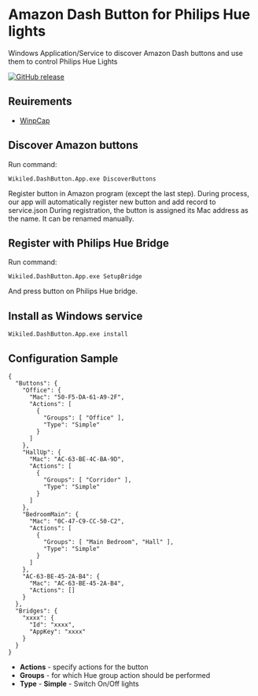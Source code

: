 # Amazon Dash Button for Philips Hue lights 

Windows Application/Service to discover Amazon Dash buttons and use them to control Philips Hue Lights

[![GitHub release](https://img.shields.io/github/release/AndMu/Wikiled.DashButton.svg)]()

## Reuirements

* [WinpCap](https://www.winpcap.org/install/default.htm)


## Discover Amazon buttons

Run command:
```
Wikiled.DashButton.App.exe DiscoverButtons
```

Register button in Amazon program (except the last step). 
During process, our app will automatically register new button and add record to service.json
During registration, the button is assigned its Mac address as the name. It can be renamed manually.

## Register with Philips Hue Bridge

Run command:
```
Wikiled.DashButton.App.exe SetupBridge
```

And press button on Philips Hue bridge.


## Install as Windows service
```
Wikiled.DashButton.App.exe install
```

## Configuration Sample

```
{
  "Buttons": {
    "Office": {
      "Mac": "50-F5-DA-61-A9-2F",
      "Actions": [
        {
          "Groups": [ "Office" ],
          "Type": "Simple"
        }
      ]
    },
    "HallUp": {
      "Mac": "AC-63-BE-4C-BA-9D",
      "Actions": [
        {
          "Groups": [ "Corridor" ],
          "Type": "Simple"
        }
      ]
    },
    "BedroomMain": {
      "Mac": "0C-47-C9-CC-50-C2",
      "Actions": [
        {
          "Groups": [ "Main Bedroom", "Hall" ],
          "Type": "Simple"
        }
      ]
    },
    "AC-63-BE-45-2A-B4": {
      "Mac": "AC-63-BE-45-2A-B4",
      "Actions": []
    }
  },
  "Bridges": {
    "xxxx": {
      "Id": "xxxx",
      "AppKey": "xxxx"
    }
  }
}
```

-  **Actions** - specify actions for the button
-  **Groups** - for which Hue group action should be performed
-  **Type** - **Simple** - Switch On/Off lights
